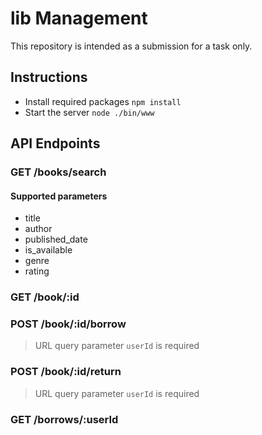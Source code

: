 # lib Management
This repository is intended as a submission for a task only.

## Instructions
- Install required packages `npm install`
- Start the server `node ./bin/www`

## API Endpoints

### GET /books/search
#### Supported parameters

- title
- author
- published_date
- is_available
- genre
- rating
### GET /book/:id
### POST /book/:id/borrow
> URL query parameter `userId` is required

### POST /book/:id/return
> URL query parameter `userId` is required
> 
### GET /borrows/:userId
